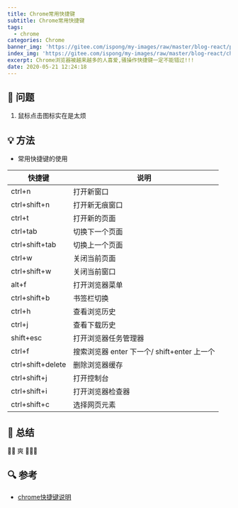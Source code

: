 ```yaml
---
title: Chrome常用快捷键
subtitle: Chrome常用快捷键
tags:
  - chrome
categories: Chrome
banner_img: 'https://gitee.com/ispong/my-images/raw/master/blog-react/page.png'
index_img: 'https://gitee.com/ispong/my-images/raw/master/blog-react/chrome/chrome.png'
excerpt: Chrome浏览器被越来越多的人喜爱,骚操作快捷键一定不能错过!!!
date: 2020-05-21 12:24:18
---
```


## 🙋 问题

1. 鼠标点击图标实在是太烦

## 💡 方法

- 常用快捷键的使用

| 快捷键 | 说明 |
| --- | --- |
| ctrl+n | 打开新窗口 | 
| ctrl+shift+n | 打开新无痕窗口 |
| ctrl+t | 打开新的页面 |
| ctrl+tab | 切换下一个页面 |
| ctrl+shift+tab | 切换上一个页面 |
| ctrl+w | 关闭当前页面 |
| ctrl+shift+w | 关闭当前窗口 |
| alt+f | 打开浏览器菜单 |
| ctrl+shift+b | 书签栏切换 |
| ctrl+h | 查看浏览历史 |
| ctrl+j | 查看下载历史 |
| shift+esc | 打开浏览器任务管理器 |
| ctrl+f | 搜索浏览器  enter 下一个/ shift+enter 上一个 |
| ctrl+shift+delete | 删除浏览器缓存 |
| ctrl+shift+j | 打开控制台 |
| ctrl+shift+i | 打开浏览器检查器 |
| ctrl+shift+c | 选择网页元素 |

## 📝 总结

🎈🎈 爽  🎉🎉🎉

## 🔍 参考

- [chrome快捷键说明]()
